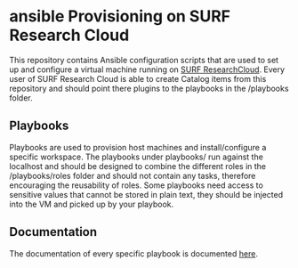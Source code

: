 # ansible Provisioning on SURF Research Cloud
This repository contains Ansible configuration scripts that are used to set up and configure a virtual machine running on [SURF ResearchCloud](https://portal.live.surfresearchcloud.nl). Every user of SURF Research Cloud is able to create Catalog items from this repository and should point there plugins to the playbooks in the /playbooks folder. 

## Playbooks
Playbooks are used to provision host machines and install/configure a specific workspace. The playbooks under playbooks/ run against the localhost and should be designed to combine the different roles in the /playbooks/roles folder and should not contain any tasks, therefore encouraging the reusability of roles. Some playbooks need access to sensitive values that cannot be stored in plain text, they should be injected into the VM and picked up by your playbook. 

## Documentation
The documentation of every specific playbook is documented [here](https://uashogeschoolutrecht.github.io/ansible-research-cloud/). 
